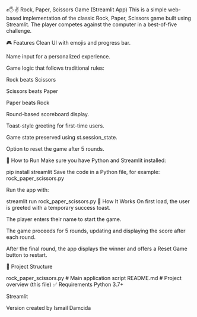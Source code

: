 ✊🖐✌️ Rock, Paper, Scissors Game (Streamlit App)
This is a simple web-based implementation of the classic Rock, Paper, Scissors game built using Streamlit. The player competes against the computer in a best-of-five challenge.

🎮 Features
Clean UI with emojis and progress bar.

Name input for a personalized experience.

Game logic that follows traditional rules:

Rock beats Scissors

Scissors beats Paper

Paper beats Rock

Round-based scoreboard display.

Toast-style greeting for first-time users.

Game state preserved using st.session_state.

Option to reset the game after 5 rounds.

🚀 How to Run
Make sure you have Python and Streamlit installed:

pip install streamlit
Save the code in a Python file, for example:
rock_paper_scissors.py

Run the app with:

streamlit run rock_paper_scissors.py
🧠 How It Works
On first load, the user is greeted with a temporary success toast.

The player enters their name to start the game.

The game proceeds for 5 rounds, updating and displaying the score after each round.

After the final round, the app displays the winner and offers a Reset Game button to restart.

📁 Project Structure

rock_paper_scissors.py    # Main application script
README.md                 # Project overview (this file)
✅ Requirements
Python 3.7+

Streamlit

Version created by Ismail Damcida
